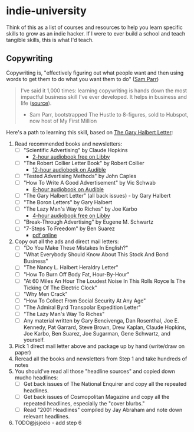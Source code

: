 # indie-university

Think of this as a list of courses and resources to help you learn specific skills to grow as an indie hacker. If I were to ever build a school and teach tangible skills, this is what I'd teach.

## Copywriting

Copywriting is, "effectively figuring out what people want and then using words to get them to do what you want them to do" ([Sam Parr](https://twitter.com/thesamparr/status/1327289025582026753?s=20))

> I've said it 1,000 times: learning copywriting is hands down the most impactful business skill I've ever developed. It helps in business and life ([source](https://twitter.com/thesamparr/status/1136734232510730240?s=20)).
> - Sam Parr, bootstrapped The Hustle to 8-figures, sold to Hubspot, now host of My First Million

Here's a path to learning this skill, based on [The Gary Halbert Letter](https://www.thegaryhalbertletter.com/newsletters/zfkj_hands_on_experience.htm):

1. Read recommended books and newsletters:
   - [ ] "Scientific Advertising" by Claude Hopkins
       - [2-hour audiobook free on Libby](https://share.libbyapp.com/title/3573162)
   - [ ] "The Robert Collier Letter Book" by Robert Collier
       - [12-hour audiobook on Audible](https://www.amazon.com/The-Robert-Collier-Letter-Book/dp/B018H97N0K)
   - [ ] "Tested Advertising Methods" by John Caples
   - [ ] "How To Write A Good Advertisement" by Vic Schwab
       - [8-hour audiobook on Audible](https://www.amazon.com/How-Write-Good-Advertisement-Copywriting/dp/B089MFFW1P/ref=tmm_aud_swatch_0?_encoding=UTF8&qid=&sr=)
   - [ ] "The Gary Halbert Letter" (all back issues) - by Gary Halbert
   - [ ] "The Boron Letters" by Gary Halbert
   - [ ] "The Lazy Man's Way to Riches" by Joe Karbo
       - [4-hour audiobook free on Libby](https://share.libbyapp.com/title/74099)  
   - [ ] "Break-Through Advertising" by Eugene M. Schwartz
   - [ ] "7-Steps To Freedom" by Ben Suarez
       - [pdf online](https://media.oiipdf.com/pdf/661a8ce8-8d8c-4738-90e8-9a7e7137a237.pdf)
2. Copy out all the ads and direct mail letters:
   - [ ] "Do You Make These Mistakes In English?"
   - [ ] "What Everybody Should Know About This Stock And Bond Business"
   - [ ] "The Nancy L. Halbert Heraldry Letter"
   - [ ] "How To Burn Off Body Fat, Hour-By-Hour"
   - [ ] "At 60 Miles An Hour The Loudest Noise In This Rolls Royce Is The Ticking Of The Electric Clock"
   - [ ] "Why Men Crack"
   - [ ] "How To Collect From Social Security At Any Age"
   - [ ] "The Admiral Byrd Transpolar Expedition Letter"
   - [ ] "The Lazy Man's Way To Riches"
   - [ ] Any material written by Gary Bencivenga, Dan Rosenthal, Joe E. Kennedy, Pat Garrard, Steve Brown, Drew Kaplan, Claude Hopkins, Joe Karbo, Ben Suarez, Joe Sugarman, Gene Schwartz, and yourself.
3. Pick 1 direct mail letter above and package up by hand (write/draw on paper)
4. Reread all the books and newsletters from Step 1 and take hundreds of notes
5. You should've read all those "headline sources" and copied down mucho headlines:
   - [ ] Get back issues of The National Enquirer and copy all the repeated headlines.
   - [ ] Get back issues of Cosmopolitan Magazine and copy all the repeated headlines, especially the "cover blurbs."
   - [ ] Read "2001 Headlines" compiled by Jay Abraham and note down relevant headlines.
6. TODO@jsjoeio - add step 6
